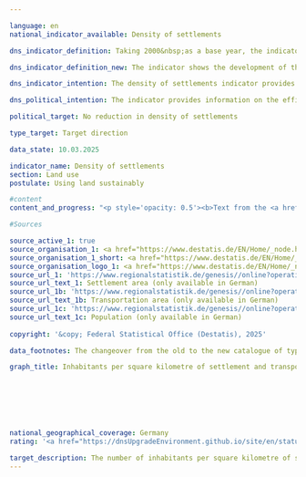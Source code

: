 ```yaml
---

language: en        
national_indicator_available: Density of settlements        

dns_indicator_definition: Taking 2000&nbsp;as a base year, the indicator shows the development of population numbers per square kilometre of settlement or transport area.        

dns_indicator_definition_new: The indicator shows the development of the population per square kilometre of settlement and transport area compared to the base year 2000.        

dns_indicator_intention: The density of settlements indicator provides information about the efficiency of settlement land use. The goal of the Federal Government is to counteract the reduction in settlement density by implementing space-saving measures for all new construction, brownfield development, reduction of residential and commercial vacancy, and densification or dedensification of built-up areas.        

dns_political_intention: The indicator provides information on the efficiency of settlement land utilisation. It is intended to reflect the effects of land-saving measures in new construction and internal development, such as the reduction of residential and commercial vacancies, redensification and increasing building density.        

political_target: No reduction in density of settlements        

type_target: Target direction        

data_state: 10.03.2025        

indicator_name: Density of settlements        
section: Land use        
postulate: Using land sustainably        

#content         
content_and_progress: "<p style='opacity: 0.5'><b>Text from the <a href='https://dns-indikatoren.de/assets/Publikationen/Indikatorenberichte/2022.pdf'>Indicator Report 2022&nbsp;</a></b><br><br>In the case of settlement density, the number of inhabitants is set in relation to the settlement and traffic area, in contrast to population density, where the total area is the reference value.<br><br>In addition to residential areas, settlement areas also include areas with a special functional character (<abbr title='for example (exempli gratia)' tabindex='0'>e.g.</abbr> hospitals or schools), industrial and commercial areas, areas with mixed use (<abbr title='for example (exempli gratia)' tabindex='0'>e.g.</abbr> along shopping streets) as well as sports, leisure and recreational areas. Both changes in the number of inhabitants and changes in the extent of settlement and transportation areas have an influence on the value of settlement density.<br><br>Settlement density differs considerably between rural and non-rural areas: an average of 3,337&nbsp;people live per square kilometer of settlement and transport area in non-rural districts and around 1,197&nbsp;in rural districts (as at 2020). In cities, residential areas are often built on much more densely and with several storeys than in rural regions, where looser development with larger, unsealed areas, such as house gardens, predominates.<br><br>From 2000&nbsp;to 2009, settlement density decreased continuously in both rural and non-rural regions. The absolute decline in non-rural regions was slightly lower than in rural regions. Due to the significantly lower settlement density in rural regions, the decline in relative terms was greater there (11%) than in non-rural regions (4%). In non-rural areas, settlement density has increased again since 2011. This means that settlement and transport areas in more urban areas are being used more efficiently than in previous years.<br><br>If the developments in the number of inhabitants and the settlement and transport area are considered individually, there are clear differences between rural and non-rural regions. Between 2000&nbsp;and 2020, the settlement and transport area increased in both rural and non-rural regions, albeit to different extents of 15.9&nbsp;% and 8.8&nbsp;% respectively. After the population in rural regions increased slightly at the start of the millennium, it then fell by around 2.6&nbsp;% by 2012, before rising again by 2.1&nbsp;% by 2020. In non-rural regions, on the other hand, the number of inhabitants increased both between 2000&nbsp;and 2010&nbsp;(by 1.7%) and between 2011&nbsp;and 2020&nbsp;(by 5.6%). <br><br>The effects of the use of additional settlement and transportation areas were therefore exacerbated in rural regions by the decline in the population.<br><br>The indicator is based on population figures and the Federal Statistical Office's land survey by type of actual use. The 2011&nbsp;census resulted in a jump in the time series for the population data. In addition, there have been some reclassifications of land use in the official land register of the federal states in recent years that were not based on any real changes in use. In addition, the changeover from the old to the new land use type catalog was completed in 2016, which also had an impact on the official land use statistics, meaning that the comparability of the 2016&nbsp;data with previous years is limited. In order to be able to compare the data nevertheless, the respective values were recalculated based on the 2011&nbsp;census and the change in the area survey in 2016.<br><br>The distinction between “rural” and “non-rural” is based on a typification by the Thünen Institute. The Institute assigns a degree of “rurality” to districts and independent cities based on spatial characteristics such as “settlement density”, “proportion of agricultural and forestry land” and the accessibility of large centers.<br><br>This typification therefore refers to the district level and not to smaller spatial units such as towns and villages. According to this distinction, around 43&nbsp;% of the population lived in non-rural areas and around 57&nbsp;% in rural areas in 2020.</p>"                

#Sources        

source_active_1: true
source_organisation_1: <a href="https://www.destatis.de/EN/Home/_node.html" target="_blank">Federal Statistical Office</a>
source_organisation_1_short: <a href="https://www.destatis.de/EN/Home/_node.html" target="_blank">Federal Statistical Office</a>
source_organisation_logo_1: <a href="https://www.destatis.de/EN/Home/_node.html" target="_blank"><img src="https://dnsTestEnvironment.github.io/dns-indicators/public/OrgImgEn/destatis.png" alt="Federal Statistical Office" title=" Click here to visit the homepage of the organizationFederal Statistical Office" style="height:60px; width:148px; border:transparent"/></a>
source_url_1: 'https://www.regionalstatistik.de/genesis//online?operation=table&code=33111-02-01-4&bypass=true&levelindex=1&levelid=1713517838976#abreadcrumb'
source_url_text_1: Settlement area (only available in German)
source_url_1b: 'https://www.regionalstatistik.de/genesis//online?operation=table&code=33111-03-01-4&bypass=true&levelindex=1&levelid=1713517838976#abreadcrumb'
source_url_text_1b: Transportation area (only available in German)
source_url_1c: 'https://www.regionalstatistik.de/genesis//online?operation=table&code=12411-01-01-4&bypass=true&levelindex=1&levelid=1713517974290#abreadcrumb'
source_url_text_1c: Population (only available in German)
        
copyright: '&copy; Federal Statistical Office (Destatis), 2025'        

data_footnotes: The changeover from the old to the new catalogue of types of use was completed in 2016. Due to the effects on the official area statistics, the 2016&nbsp;result is only comparable with previous years to a limited extent. To ensure comparability between the years, the respective values were calculated back from the 2011&nbsp;census and the change in the area survey in 2016.<br>• The data is based on a special evaluation and is not publicly available.        

graph_title: Inhabitants per square kilometre of settlement and transport area        

        

        

                

national_geographical_coverage: Germany        
rating: '<a href="https://dnsUpgradeEnvironment.github.io/site/en/status"><img src="https://sdg-indikatoren.de/public/Wettersymbole/Wolke.png" title="In 2022 the average value aimed in the wrong direction or indicates stagnation, but the previous year had shown a turn in the desired direction." alt="Weathersymbol: cloud"/></a>'        

target_description: The number of inhabitants per square kilometre of settlement and transport area should increase.<br>As the value of indicator 11.1.c has risen in 2022&nbsp;but fallen on average over the last six years, the indicator for 2022&nbsp;is rated as "Cloud".        
---
```


